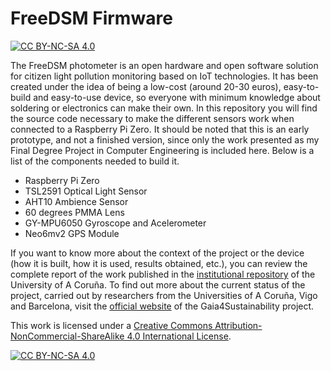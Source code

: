 # FreeDSM Firmware

[![CC BY-NC-SA 4.0][cc-by-nc-sa-shield]][cc-by-nc-sa]

The FreeDSM photometer is an open hardware and open software solution for citizen light pollution monitoring based on IoT technologies. It has been created under the idea of being a low-cost (around 20-30 euros), easy-to-build and easy-to-use device, so everyone with minimum knowledge about soldering or electronics can make their own. In this repository you will find the source code necessary to make the different sensors work when connected to a Raspberry Pi Zero. It should be noted that this is an early prototype, and not a finished version, since only the work presented as my Final Degree Project in Computer Engineering is included here. Below is a list of the components needed to build it.

* Raspberry Pi Zero
* TSL2591 Optical Light Sensor
* AHT10 Ambience Sensor
* 60 degrees PMMA Lens
* GY-MPU6050 Gyroscope and Acelerometer
* Neo6mv2 GPS Module

If you want to know more about the context of the project or the device (how it is built, how it is used, results obtained, etc.), you can review the complete report of the work published in the [institutional repository](https://ruc.udc.es/dspace/handle/2183/32824) of the University of A Coruña. To find out more about the current status of the project, carried out by researchers from the Universities of A Coruña, Vigo and Barcelona, visit the [official website](http://gaia4sustainability.eu) of the Gaia4Sustainability project.

This work is licensed under a
[Creative Commons Attribution-NonCommercial-ShareAlike 4.0 International License][cc-by-nc-sa].

[![CC BY-NC-SA 4.0][cc-by-nc-sa-image]][cc-by-nc-sa]

[cc-by-nc-sa]: http://creativecommons.org/licenses/by-nc-sa/4.0/
[cc-by-nc-sa-image]: https://licensebuttons.net/l/by-nc-sa/4.0/88x31.png
[cc-by-nc-sa-shield]: https://img.shields.io/badge/License-CC%20BY--NC--SA%204.0-lightgrey.svg
